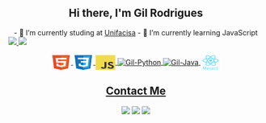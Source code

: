 
<h2 align="center">Hi there, I'm Gil Rodrigues</h2>

<div align="center">
- 🔭 I’m currently studing at <a href="https://www.unifacisa.edu.br/home">Unifacisa</a> 
- 🌱 I’m currently learning JavaScript
</div>


<div>
  <a href="https://github.com/GilRodrigues13">
  <img height="180em" src="https://github-readme-stats.vercel.app/api?username=GilRodrigues13&show_icons=true&theme=tokyonight&include_all_commits=true&count_private=true"/>
  <img height="180em"  src="https://github-readme-stats.vercel.app/api/top-langs/?username=GilRodrigues13&layout=compact&langs_count=7&theme=tokyonight"/>
</div>
  
 <div style="display: inline_block" align="center"><br>
   <img align="center" alt="Gil-HTML" height="30" width="40" src="https://raw.githubusercontent.com/devicons/devicon/master/icons/html5/html5-original.svg">
   <img align="center" alt="Gil-CSS" height="30" width="40" src="https://raw.githubusercontent.com/devicons/devicon/master/icons/css3/css3-original.svg">
   <img align="center" alt="Gil-JS" height="30" width="40" src="https://raw.githubusercontent.com/devicons/devicon/master/icons/javascript/javascript-original.svg">
   <img align="center" alt="Gil-Python" height="30" width="40" src= "https://cdn.jsdelivr.net/gh/devicons/devicon/icons/python/python-original.svg">
   <img align="center" alt="Gil-Java" height="30" width="40" src= "https://cdn.jsdelivr.net/gh/devicons/devicon/icons/java/java-original.svg">
   <img align="center" alt="Gil-React" height="30" width="40" src="https://raw.githubusercontent.com/devicons/devicon/master/icons/react/react-original-wordmark.svg">
</div>
  
  ##
  
  <div>
  <h2 align="center">Contact Me</h2>
  <div align="center"> 
  <a href="https://www.linkedin.com/in/gil-rodrigues-27bb60268/" target="_blank"><img src="https://img.shields.io/badge/-LinkedIn-%230077B5?style=for-the-badge&logo=linkedin&logoColor=white"></a> 
  <a href="https://instagram.com/gilgilbertosr" target="_blank"><img src="https://img.shields.io/badge/-Instagram-%23E4405F?style=for-the-badge&logo=instagram&logoColor=white" target="_blank"></a> 
  <a href="mailto:gilgilberto.s.rodrigues@gmail.com" target="_blank"><img src="https://img.shields.io/badge/-Gmail-%23333?style=for-the-badge&logo=gmail&logoColor=white" target="_blank"></a>
  </div>


